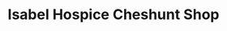 ---
title: "Isabel Hospice Cheshunt Shop"
url: /cheshunt-waltham-cross/isabel-hospice-cheshunt-shop/
shop: charity
---